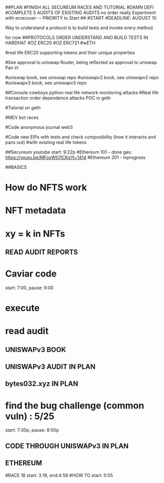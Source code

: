 ##PLAN
#FINISH ALL SECUREUM RACES AND TUTORIAL
#DAMN DEFI
#COMPLETE 5 AUDITS OF EXISTING AUDITS
no order really
Experiment with ecrecover -- PRIORITY to Start ##
#START
#DEADLINE: AUGUST 10

Way to understand a protocol is to build tests and invoke every method

for now
##PROTOCOLS ORDER UNDERSTAND AND BUILD TESTS IN HARDHAT
#OZ ERC20
#OZ ERC721
#wETH

#real life ERC20 supporting tokens and their unique properties

#See  approval to uniswap Router, being reflected as approval to uniswap Pair irl



#uniswap book, see uniswap repo
#uniswapv2 book, see uniswapv2 repo
#uniswapv3 book, see uniswapv3 repo


##Console cowboys python real life network monitoring attacks
#Real life transaction order dependence attacks POC in geth

#Tutorial on geth

#MEV bot races

#Code anonymous journal web3

#Code new EIPs with tests and check composibility (how it interacts and pans out)
#with existing real life tokens

##Secureum youtube
start: 9:22p
#Ethereum 101 - done
gas: https://youtu.be/MFoxW07ICKs?t=1414
#Ethereum 201 - inprogress


##BASICS
# How do NFTS work 
# NFT metadata
# xy = k in NFTs


## READ AUDIT REPORTS
# Caviar code 
start: 7:00, pause: 9:00
# execute 
# read audit


## UNISWAPv3 BOOK

## UNISWAPv3 AUDIT IN PLAN

## bytes032.xyz IN PLAN
# find the bug challenge (common vuln) : 5/25 
start: 7:30p, pause: 8:50p

## CODE THROUGH UNISWAPv3 IN PLAN

## ETHEREUM
#RACE 18
start: 3:18, end:4:58
#HOW TO
start: 5:05
